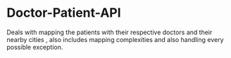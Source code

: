 # Doctor-Patient-API
Deals with mapping the patients with their respective doctors and their nearby cities , also includes
mapping complexities and also handling every possible exception.
